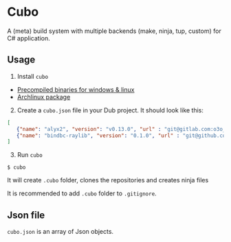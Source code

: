 # Cubo
A (meta) build system with multiple  backends (make, ninja, tup, custom) for C# application.

## Usage
1. Install `cubo`
- [Precompiled binaries for windows & linux](https://github.com/o3o/cubo/releases/)
- [Archlinux package]()

2. Create a `cubo.json` file in your Dub project. It should look like this:

```json
[
   {"name": "alyx2", "version": "v0.13.0", "url" : "git@gitlab.com:o3o_d/alyx2.git"},
   {"name": "bindbc-raylib", "version": "0.1.0", "url" : "git@github.com:o3o/bindbc-raylib.git"}
]
```

3. Run `cubo`
```
$ cubo
```
It will create `.cubo` folder, clones the repositories and creates ninja files

It is recommended to add `.cubo` folder to `.gitignore`.


## Json file
`cubo.json` is an array of Json objects.

